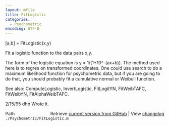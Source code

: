 ```yaml
---
layout: mfile
title: FitLogistic
categories:
  - Psychometric
encoding: UTF-8
---
```


[a,b] = FitLogistic(x,y)

Fit a logistic function to the data pairs x,y.

The form of the logistic equation is y = 1/(1+10^-(ax+b)).
The method used here is to regres on transformed coordinates.
One could use search to do a maximum likelihood function for
psychometric data, but if you are going to do that, you
should probably fit a cumulative normal or Weibull function.

See also: ComputeLogistic, InvertLogistic, FitLogitYN, FitWeibTAFC,
  FitWeibYN, FitAlphaWeibTAFC.

2/15/95     dhb     Wrote it.


<div class="code_header" style="text-align:right;">
  <span style="float:left;">Path&nbsp;&nbsp;</span> <span class="counter">Retrieve <a href=
  "https://raw.github.com/Psychtoolbox-3/Psychtoolbox-3/beta/./Psychometric/FitLogistic.m">current version from GitHub</a> | View <a href=
  "https://github.com/Psychtoolbox-3/Psychtoolbox-3/commits/beta/./Psychometric/FitLogistic.m">changelog</a></span>
</div>
<div class="code">
  <code>./Psychometric/FitLogistic.m</code>
</div>
